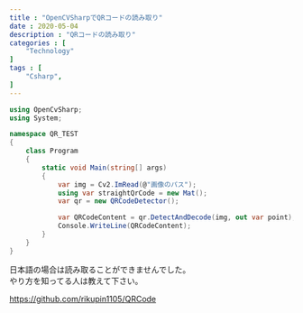 ```yaml
---
title : "OpenCVSharpでQRコードの読み取り"
date : 2020-05-04
description : "QRコードの読み取り"
categories : [
    "Technology"
]
tags : [
    "Csharp",
]
---
```


``` cs
using OpenCvSharp;
using System;

namespace QR_TEST
{
    class Program
    {
        static void Main(string[] args)
        {
            var img = Cv2.ImRead(@"画像のパス");
            using var straightQrCode = new Mat();
            var qr = new QRCodeDetector();

            var QRCodeContent = qr.DetectAndDecode(img, out var point);
            Console.WriteLine(QRCodeContent);
        }
    }
}
```
日本語の場合は読み取ることができませんでした。  
やり方を知ってる人は教えて下さい。

https://github.com/rikupin1105/QRCode